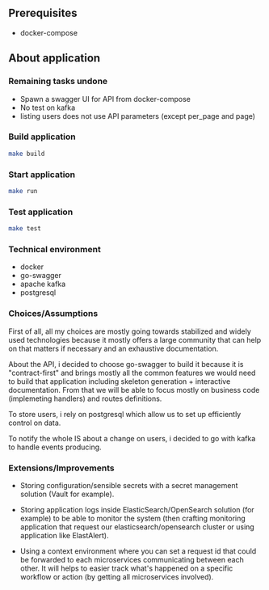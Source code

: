 ## Prerequisites

* docker-compose

## About application

### Remaining tasks undone

* Spawn a swagger UI for API from docker-compose
* No test on kafka
* listing users does not use API parameters (except per_page and page)

### Build application

  ```sh
  make build
  ```

### Start application

  ```sh
  make run
  ```

### Test application

  ```sh
  make test
  ```

### Technical environment

* docker
* go-swagger
* apache kafka
* postgresql

### Choices/Assumptions

First of all, all my choices are mostly going towards stabilized and widely used technologies because it mostly offers a large community that can help on that matters if necessary and an exhaustive documentation.

About the API, i decided to choose go-swagger to build it because it is "contract-first" and brings mostly all the common features we would need to build that application including skeleton generation + interactive documentation. From that we will be able to focus mostly on business code (implemeting handlers) and routes definitions.

To store users, i rely on postgresql which allow us to set up efficiently control on data.

To notify the whole IS about a change on users, i decided to go with kafka to handle events producing.

### Extensions/Improvements

* Storing configuration/sensible secrets with a secret management solution (Vault for example).

* Storing application logs inside ElasticSearch/OpenSearch solution (for example) to be able to monitor the system (then crafting monitoring application that request our elasticsearch/opensearch cluster or using application like ElastAlert).

* Using a context environment where you can set a request id that could be forwarded to each microservices communicating between each other. It will helps to easier track what's happened on a specific workflow or action (by getting all microservices involved).